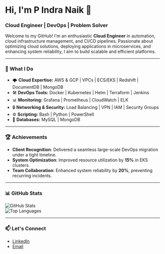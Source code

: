 # Hi, I'm P Indra Naik 👋
### Cloud Engineer | DevOps | Problem Solver

Welcome to my GitHub! I'm an enthusiastic **Cloud Engineer** in automation, cloud infrastructure management, and CI/CD pipelines. Passionate about optimizing cloud solutions, deploying applications in microservices, and enhancing system reliability, I aim to build scalable and efficient platforms.

---

### 🚀 **What I Do**
- 🌩️ **Cloud Expertise:** AWS & GCP | VPCs | ECS/EKS | Redshift | DocumentDB | MongoDB
- 🛠️ **DevOps Tools:** Docker | Kubernetes | Helm | Terraform | Jenkins
- 📊 **Monitoring:** Grafana | Prometheus | CloudWatch | ELK
- 🔒 **Networking & Security:** Load Balancing | VPN | IAM | Security Groups
- ⚙️ **Scripting:** Bash | Python | PowerShell
- 💾 **Databases:** MySQL | MongoDB

---

### 🏆 **Achievements**
- **Client Recognition**: Delivered a seamless large-scale DevOps migration under a tight timeline.  
- **System Optimization**: Improved resource utilization by **15%** in EKS clusters.  
- **Team Collaboration**: Enhanced system reliability by **20%**, preventing recurring incidents.

---

### 📊 **GitHub Stats**
![GitHub Stats](https://github-readme-stats.vercel.app/api?username=IndraNaik&show_icons=true&theme=radical)  
![Top Languages](https://github-readme-stats.vercel.app/api/top-langs/?username=IndraNaik&layout=compact&theme=radical)

---

### 📫 **Let's Connect**
- [LinkedIn](https://www.linkedin.com/in/pathlavath-indra-naik-a450a0188/)
- [Email](mailto:indraanaik@gmail.com)
